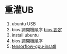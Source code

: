 # 重灌UB

1.	ubuntu USB
2. 	bios 調開機順序
	[bios 設定](https://medium.com/caesars-study-review-on-web-development/win10-and-ubuntu-%E9%9B%99%E7%B3%BB%E7%B5%B1%E5%AE%89%E8%A3%9D%E7%AD%86%E8%A8%98-bc824bef7fb4)
3. 	install ubuntu
4. 	bios 調開機順序
5. 	[tensorflow-gpu-insatll](https://tensorflow.org/install/gpu)
